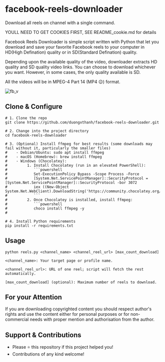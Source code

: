 # facebook-reels-downloader
Download all reels on channel with a single command.

YOULL NEED TO GET COOKIES FIRST, SEE README_cookie.md for details


Facebook Reels Downloader is simple script written with Python that let you download and save your favorite Facebook reels to your computer in HD(High Defination) quality or in SD(Standard Defination) quality.

Depending upon the available quality of the video, downloader extracts HD quality and SD quality video links. You can choose to download whichever you want. However, in some cases, the only quality available is SD.

All the videos will be in MPEG-4 Part 14 (MP4 😉) format.

![fb_v](demo.gif)

## Clone & Configure
```
# 1. Clone the repo
git clone https://github.com/duongxthanh/facebook-reels-downloader.git

# 2. Change into the project directory
cd facebook-reels-downloader

# 3. (Optional) Install ffmpeg for best results (some downloads may fail without it, particularly the smaller files)
#    - Debian/Ubuntu: sudo apt install ffmpeg
#    - macOS (Homebrew): brew install ffmpeg
#    - Windows (Chocolatey):
#         1. Install Chocolatey (run in an elevated PowerShell):
#            ```powershell
#            Set-ExecutionPolicy Bypass -Scope Process -Force
#            [System.Net.ServicePointManager]::SecurityProtocol = [System.Net.ServicePointManager]::SecurityProtocol -bor 3072
#            iex ((New-Object System.Net.WebClient).DownloadString('https://community.chocolatey.org/install.ps1'))
#            ```
#         2. Once Chocolatey is installed, install ffmpeg:
#            ```powershell
#            choco install ffmpeg -y
#   

# 4. Install Python requirements
pip install -r requirements.txt
```
## Usage
```
python reels.py <channel_name> <channel_reel_url> [max_count_download]
```

    <channel_name>: Your target page or profile name.

    <channel_reel_url>: URL of one reel; script will fetch the rest automatically.

    [max_count_download] (optional): Maximum number of reels to download.


## For your Attention
If you are downloading copyrighted content you should respect author's rights and use the content either for personal purposes or for non-commercial needs with proper mention and authorisation from the author.

## Support & Contributions
- Please ⭐️ this repository if this project helped you!
- Contributions of any kind welcome!
